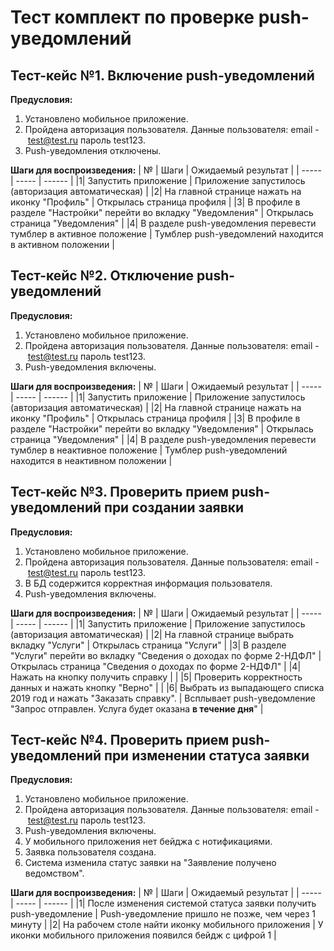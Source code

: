 # Тест комплект по проверке push-уведомлений
## Тест-кейс №1. Включение push-уведомлений

**Предусловия:**
1. Установлено мобильное приложение. 
2. Пройдена авторизация пользователя. Данные пользователя: email - test@test.ru пароль test123.
4. Push-уведомления отключены.

**Шаги для воспроизведения:**
| № | Шаги | Ожидаемый результат  |
| ----- | ----- | ------ |
|1| Запустить приложение | Приложение запустилось (авторизация автоматическая) |
|2| На главной странице нажать на иконку "Профиль" | Открылась страница профиля |
|3| В профиле в разделе "Настройки" перейти во вкладку "Уведомления" | Открылась страница "Уведомления" |
|4| В разделе push-уведомления перевести тумблер в активное положение | Тумблер push-уведомлений находится в активном положении |

## Тест-кейс №2. Отключение push-уведомлений

**Предусловия:**
1. Установлено мобильное приложение.
2. Пройдена авторизация пользователя. Данные пользователя: email - test@test.ru пароль test123.
3. Push-уведомления включены.

**Шаги для воспроизведения:**
| № | Шаги | Ожидаемый результат  |
| ----- | ----- | ------ |
|1| Запустить приложение | Приложение запустилось (авторизация автоматическая) |
|2| На главной странице нажать на иконку "Профиль" | Открылась страница профиля |
|3| В профиле в разделе "Настройки" перейти во вкладку "Уведомления" | Открылась страница "Уведомления" |
|4| В разделе push-уведомления перевести тумблер в неактивное положение | Тумблер push-уведомлений находится в неактивном положении |

## Тест-кейс №3. Проверить прием push-уведомлений при создании заявки

**Предусловия:**
1. Установлено мобильное приложение. 
2. Пройдена авторизация пользователя. Данные пользователя: email - test@test.ru пароль test123.
3. В БД содержится корректная информация пользователя.
4. Push-уведомления включены.

**Шаги для воспроизведения:**
| № | Шаги | Ожидаемый результат  |
| ----- | ----- | ------ |
|1| Запустить приложение | Приложение запустилось (авторизация автоматическая) |
|2| На главной странице выбрать вкладку "Услуги" | Открылась страница "Услуги" |
|3| В разделе "Услуги" перейти во вкладку "Сведения о доходах по форме 2-НДФЛ" | Открылась страница "Сведения о доходах по форме 2-НДФЛ" |
|4| Нажать на кнопку получить справку |   |
|5| Проверить корректность данных и нажать кнопку "Верно" |   |
|6| Выбрать из выпадающего списка 2019 год и нажать "Заказать справку". | Всплывает push-уведомление "Запрос отправлен. Услуга будет оказана **в течение дня**" |

## Тест-кейс №4. Проверить прием push-уведомлений при изменении статуса заявки
**Предусловия:**
1. Установлено мобильное приложение.
2. Пройдена авторизация пользователя. Данные пользователя: email - test@test.ru пароль test123.
3. Push-уведомления включены.
4. У мобильного приложения нет бейджа с нотификациями.
5. Заявка пользователя создана.
6. Система изменила статус заявки на "Заявление получено ведомством".

**Шаги для воспроизведения:**
| № | Шаги | Ожидаемый результат  |
| ----- | ----- | ------ |
|1| После изменения системой статуса заявки получить push-уведомлениe | Push-уведомлениe пришло не позже, чем через 1 минуту |
|2| На рабочем столе найти иконку мобильного приложения | У иконки мобильного приложения появился бейдж с цифрой 1 |




